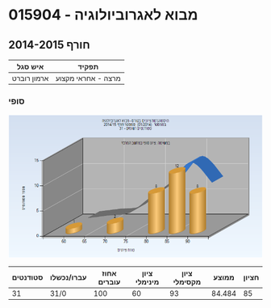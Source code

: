 # 015904 - מבוא לאגרוביולוגיה

## חורף 2014-2015

| איש סגל | תפקיד |
| ---- | ---- |
| ארמון רוברט | מרצה - אחראי מקצוע |

### סופי

![201401 Finals](201401/Finals.png)

| סטודנטים | עברו/נכשלו | אחוז עוברים | ציון מינימלי | ציון מקסימלי | ממוצע | חציון |
| ---- | ---- | ---- | ---- | ---- | ---- | ---- |
| 31 | 31/0 | 100 | 60 | 93 | 84.484 | 85 |

